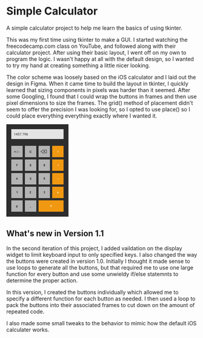 # Simple Calculator

A simple calculator project to help me learn the basics of using tkinter.

This was my first time using tkinter to make a GUI. I started watching the freecodecamp.com class on YouTube, and followed along with their calculator project. After using their basic layout, I went off on my own to program the logic. I wasn't happy at all with the default design, so I wanted to try my hand at creating something a little nicer looking. 

The color scheme was loosely based on the iOS calculator and I laid out the design in Figma. When it came time to build the layout in tkinter, I quickly learned that sizing components in pixels was harder than it seemed. After some Googling, I found that I could wrap the buttons in frames and then use pixel dimensions to size the frames. The grid() method of placement didn't seem to offer the precision I was looking for, so I opted to use place() so I could place everything everything exactly where I wanted it. 


<img src="/calculator_mockup.png" alt="image of the calculator design made in Figma" height="244px" width="164px" />


## What's new in Version 1.1

In the second iteration of this project, I added vaildation on the display widget to limit keyboard input to only specified keys. I also changed the way the buttons were created in version 1.0. Initially I thought it made sense to use loops to generate all the buttons, but that required me to use one large function for every button and use some unwieldy if/else statemnts to determine the proper action. 

In this version, I created the buttons individually which allowed me to specify a different function for each button as needed. I then used a loop to pack the buttons into their associated frames to cut down on the amount of repeated code. 

I also made some small tweaks to the behavior to mimic how the default iOS calculater works. 